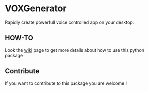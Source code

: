 # VOXGenerator

Rapidly create powerfull voice controlled app on your desktop.

## HOW-TO
Look the [wiki](https://github.com/benoitfragit/VOXGenerator/wiki) page to get more details about how to use this python package

## Contribute
If you want to contribute to this package you are welcome !
